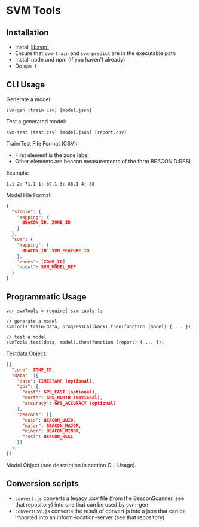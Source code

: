 # SVM Tools


## Installation

* Install [libsvm`](http://www.csie.ntu.edu.tw/~cjlin/libsvm/)
* Ensure that `svm-train` and `svm-predict` are in the executable path
* Install node and npm (if you haven't already)
* Do `npm i`


## CLI Usage

Generate a model:
```
svm-gen [train.csv] [model.json]
```

Test a generated model:

```
svm-test [test.csv] [model.json] [report.csv]
```

Train/Test File Format (CSV):

* First element is the zone label
* Other elements are beacon measurements of the form BEACONID:RSSI

Example:

```
1,1-2:-71,1-1:-69,1-3:-86,1-4:-88
```

Model File Format

```json
{
  "simple": {
    "mapping": {
      BEACON_ID: ZONE_ID
    }
  },
  "svm": {
    "mapping": {
      BEACON_ID: SVM_FEATURE_ID
    },
    "zones": [ZONE_ID]
    "model": SVM_MODEL_DEF
  }
}
```

## Programmatic Usage

```
var svmTools = require('svm-tools');

// generate a model
svmTools.train(data, progressCallback).then(function (model) { ... });

// test a model
svmTools.test(data, model).then(function (report) { ... });
```

Testdata Object:

```json
[{
  "zone": ZONE_ID,
  "data": [{
    "date": TIMESTAMP (optional),
    "gps": {
      "east": GPS_EAST (optional),
      "north": GPS_NORTH (optional),
      "accuracy": GPS_ACCURACY (optional)
    },
    "beacons": [{
      "uuid": BEACON_UUID,
      "major": BEACON_MAJOR,
      "minor": BEACON_MINOR,
      "rssi": BEACON_RSSI
    }]
  }]
}]
```

Model Object (see description in section CLI Usage).

## Conversion scripts

* `convert.js` converts a legacy .csv file (from the BeaconScanner, see that repository) into one that can be used by svm-gen
* `convertCSV.js` converts the result of convert.js into a json that can be imported into an inform-location-server (see that repository)
